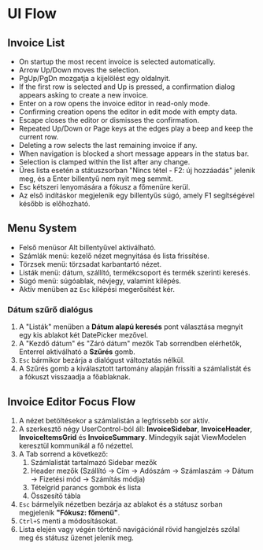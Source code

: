# UI Flow

## Invoice List
- On startup the most recent invoice is selected automatically.
- Arrow Up/Down moves the selection.
- PgUp/PgDn mozgatja a kijelölést egy oldalnyit.
- If the first row is selected and Up is pressed, a confirmation dialog appears asking to create a new invoice.
- Enter on a row opens the invoice editor in read-only mode.
- Confirming creation opens the editor in edit mode with empty data.
- Escape closes the editor or dismisses the confirmation.
- Repeated Up/Down or Page keys at the edges play a beep and keep the current row.
- Deleting a row selects the last remaining invoice if any.
- When navigation is blocked a short message appears in the status bar.
- Selection is clamped within the list after any change.
- Üres lista esetén a státuszsorban "Nincs tétel - F2: új hozzáadás" jelenik meg, és a Enter billentyű nem nyit meg semmit.
- Esc kétszeri lenyomására a fókusz a főmenüre kerül.
- Az első indításkor megjelenik egy billentyűs súgó, amely F1 segítségével később is előhozható.

## Menu System
- Felső menüsor Alt billentyűvel aktiválható.
- Számlák menü: kezelő nézet megnyitása és lista frissítése.
- Törzsek menü: törzsadat karbantartó nézet.
- Listák menü: dátum, szállító, termékcsoport és termék szerinti keresés.
- Súgó menü: súgóablak, névjegy, valamint kilépés.
- Aktív menüben az `Esc` kilépési megerősítést kér.

### Dátum szűrő dialógus
1. A "Listák" menüben a **Dátum alapú keresés** pont választása megnyit egy kis ablakot két DatePicker mezővel.
2. A "Kezdő dátum" és "Záró dátum" mezők Tab sorrendben elérhetők, Enterrel aktiválható a **Szűrés** gomb.
3. `Esc` bármikor bezárja a dialógust változtatás nélkül.
4. A Szűrés gomb a kiválasztott tartomány alapján frissíti a számlalistát és a fókuszt visszaadja a főablaknak.

## Invoice Editor Focus Flow
1. A nézet betöltésekor a számlalistán a legfrissebb sor aktív.
2. A szerkesztő négy UserControl-ból áll: **InvoiceSidebar**, **InvoiceHeader**, **InvoiceItemsGrid** és **InvoiceSummary**. Mindegyik saját ViewModelen keresztül kommunikál a fő nézettel.
3. A Tab sorrend a következő:
   1. Számlalistát tartalmazó Sidebar mezők
   2. Header mezők (Szállító → Cím → Adószám → Számlaszám → Dátum → Fizetési mód → Számítás módja)
   3. Tételgrid parancs gombok és lista
   4. Összesítő tábla
4. `Esc` bármelyik nézetben bezárja az ablakot és a státusz sorban megjelenik **"Fókusz: főmenü"**.
5. `Ctrl+S` menti a módosításokat.
6. Lista elején vagy végén történő navigációnál rövid hangjelzés szólal meg és státusz üzenet jelenik meg.
